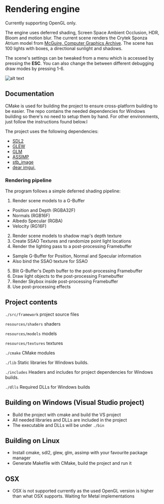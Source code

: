 # Rendering engine
Currently supporting OpenGL only.

The engine uses deferred shading, Screen Space Ambient Occlusion, HDR, Bloom and motion blur. The current scene renders the Crytek Sponza Atrium model from [McGuire, Computer Graphics Archive](http://graphics.cs.williams.edu/data/meshes.xml). The scene has 100 lights with boxes, a directional sunlight and shadows.

The scene's settings can be tweaked from a menu which is accessed by pressing the __ESC__. You can also change the between different debugging draw modes by pressing 1-6.

![alt text](http://fatsopanda.com/images/demo_640.png "demo screenshot")

## Documentation
CMake is used for building the project to ensure cross-platform building to be easier. The repo contains the needed dependencies for Windows building so there's no need to setup them by hand. For other environments, just follow the instructions found below.l

The project uses the following dependencies:
- [SDL2](https://www.libsdl.org/download-2.0.php)
- [GLEW](https://github.com/nigels-com/glew)
- [GLM](http://glm.g-truc.net/0.9.8/index.html)
- [ASSIMP](http://www.assimp.org/)
- [stb_image](https://github.com/nothings/stb)
- [dear imgui,](https://github.com/ocornut/imgui)

### Rendering pipeline
The program follows a simple deferred shading pipeline:

1. Render scene models to a G-Buffer
 * Position and Depth (RGBA32F)
 * Normals (RGB16F)
 * Albedo Specular (RGBA)
 * Velocity (RG16F)
2. Render scene models to shadow map's depth texture
3. Create SSAO Textures and randomize point light locations
4. Render the lighting pass to a post-processing Framebuffer
 * Sample G-Buffer for Position, Normal and Specular information
 * Also bind the SSAO texture for SSAO
5. Blit G-Buffer's Depth buffer to the post-processing Framebuffer
6. Draw light objects to the post-processing Framebuffer
7. Render Skybox inside post-processing Framebuffer
8. Use post-processing effects

## Project contents
`./src/framework` project source files

`resources/shaders` shaders

`resources/models` models

`resources/textures` textures

`./cmake` CMake modules

`./lib` Static libraries for Windows builds.

`./includes` Headers and includes for project dependencies for Windows builds.

`./dlls` Required DLLs for Windows builds

## Building on Windows (Visual Studio project)
- Build the project with cmake and build the VS project
- All needed libraries and DLLs are included in the project
- The executable and DLLs will be under `./bin`

## Building on Linux
- Install cmake, sdl2, glew, glm, assimp with your favourite package manager
- Generate Makefile with CMake, build the project and run it

## OSX
- OSX is not supported currently as the used OpenGL version is higher than what OSX supports. Waiting for Metal implementations
